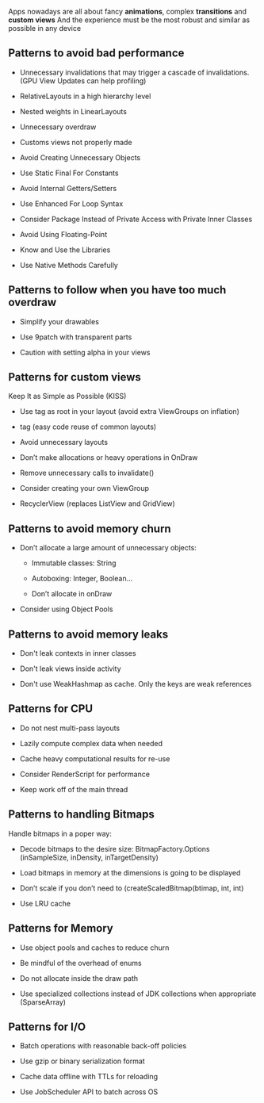
Apps nowadays are all about fancy **animations**, complex **transitions** and **custom views** And the experience must be the most robust and similar as possible in any device 

## Patterns to avoid bad performance

- Unnecessary invalidations that may trigger a cascade of invalidations.(GPU View Updates can help profiling)

- RelativeLayouts in a high hierarchy level

- Nested weights in LinearLayouts

- Unnecessary overdraw

- Customs views not properly made

- Avoid Creating Unnecessary Objects

- Use Static Final For Constants

- Avoid Internal Getters/Setters

- Use Enhanced For Loop Syntax

- Consider Package Instead of Private Access with Private Inner Classes

- Avoid Using Floating-Point

- Know and Use the Libraries

- Use Native Methods Carefully

##  Patterns to follow when you have too much overdraw

- Simplify your drawables

- Use 9patch with transparent parts

- Caution with setting alpha in your views

## Patterns for custom views
  
Keep It as Simple as Possible (KISS)

- Use <merge> tag as root in your layout (avoid extra ViewGroups on inflation)

- <include> tag (easy code reuse of common layouts)

- Avoid unnecessary layouts

- Don’t make allocations or heavy operations in OnDraw

- Remove unnecessary calls to invalidate()

- Consider creating your own ViewGroup 

- RecyclerView (replaces ListView and GridView)

## Patterns to avoid memory churn

- Don’t allocate a large amount of unnecessary objects:
	
	- Immutable classes: String
	
	- Autoboxing: Integer, Boolean…
	
	- Don’t allocate in onDraw

- Consider using Object Pools

## Patterns to avoid memory leaks 

- Don't leak contexts in inner classes

- Don't leak views inside activity

- Don't use WeakHashmap as cache. Only the keys are weak references 
 
## Patterns for CPU

- Do not nest multi-pass layouts

- Lazily compute complex data when needed

- Cache heavy computational results for re-use

- Consider RenderScript for performance

- Keep work off of the main thread

## Patterns to handling Bitmaps

Handle bitmaps in a poper way:

- Decode bitmaps to the desire size: BitmapFactory.Options (inSampleSize, inDensity, inTargetDensity)
  
- Load bitmaps in memory at the dimensions is going to be displayed

- Don’t scale if you don’t need to (createScaledBitmap(btimap, int, int)

- Use LRU cache

## Patterns for Memory

- Use object pools and caches to reduce churn

- Be mindful of the overhead of enums

- Do not allocate inside the draw path

- Use specialized collections instead of JDK collections when appropriate (SparseArray)

## Patterns for I/O

- Batch operations with reasonable back-off policies

- Use gzip or binary serialization format

- Cache data offline with TTLs for reloading

- Use JobScheduler API to batch across OS
